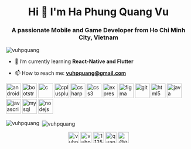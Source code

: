<h1 align="center">Hi 👋 I'm Ha Phung Quang Vu</h1>
<h3 align="center">A passionate Mobile and Game Developer from Ho Chi Minh City, Vietnam</h3>

<p align="left"> <img src="https://komarev.com/ghpvc/?username=vuhpquang" alt="vuhpquang" /> </p>

- 🌱 I’m currently learning **React-Native and Flutter**

- 📫 How to reach me: **vuhpquang@gmail.com**

<p align="left"><img src="https://devicons.github.io/devicon/devicon.git/icons/android/android-original-wordmark.svg" alt="android" width="40" height="40"/> <img src="https://devicons.github.io/devicon/devicon.git/icons/bootstrap/bootstrap-plain.svg" alt="bootstrap" width="40" height="40"/> <img src="https://devicons.github.io/devicon/devicon.git/icons/c/c-original.svg" alt="c" width="40" height="40"/> <img src="https://devicons.github.io/devicon/devicon.git/icons/cplusplus/cplusplus-original.svg" alt="cplusplus" width="40" height="40"/> <img src="https://devicons.github.io/devicon/devicon.git/icons/csharp/csharp-original.svg" alt="csharp" width="40" height="40"/> <img src="https://devicons.github.io/devicon/devicon.git/icons/css3/css3-original-wordmark.svg" alt="css3" width="40" height="40"/> <img src="https://devicons.github.io/devicon/devicon.git/icons/express/express-original-wordmark.svg" alt="express" width="40" height="40"/> <img src="https://www.vectorlogo.zone/logos/figma/figma-icon.svg" alt="figma" width="40" height="40"/> <img src="https://www.vectorlogo.zone/logos/git-scm/git-scm-icon.svg" alt="git" width="40" height="40"/> <img src="https://devicons.github.io/devicon/devicon.git/icons/html5/html5-original-wordmark.svg" alt="html5" width="40" height="40"/> <img src="https://devicons.github.io/devicon/devicon.git/icons/java/java-original-wordmark.svg" alt="java" width="40" height="40"/> <img src="https://devicons.github.io/devicon/devicon.git/icons/javascript/javascript-original.svg" alt="javascript" width="40" height="40"/> <img src="https://devicons.github.io/devicon/devicon.git/icons/mysql/mysql-original-wordmark.svg" alt="mysql" width="40" height="40"/> <img src="https://devicons.github.io/devicon/devicon.git/icons/nodejs/nodejs-original-wordmark.svg" alt="nodejs" width="40" height="40"/></p><p><img align="left" src="https://github-readme-stats.vercel.app/api/top-langs/?username=vuhpquang&layout=compact&hide=html" alt="vuhpquang" /></p>

<p>&nbsp;<img align="center" src="https://github-readme-stats.vercel.app/api?username=vuhpquang&show_icons=true" alt="vuhpquang" /></p>

<p align="center">
<a href="https://twitter.com/vuhpquang" target="blank"><img align="center" src="https://cdn.jsdelivr.net/npm/simple-icons@3.0.1/icons/twitter.svg" alt="vuhpquang" height="30" width="30" /></a>
<a href="https://linkedin.com/in/vuhpquang" target="blank"><img align="center" src="https://cdn.jsdelivr.net/npm/simple-icons@3.0.1/icons/linkedin.svg" alt="vuhpquang" height="30" width="30" /></a>
<a href="https://stackoverflow.com/users/11258780" target="blank"><img align="center" src="https://cdn.jsdelivr.net/npm/simple-icons@3.0.1/icons/stackoverflow.svg" alt="11258780" height="30" width="30" /></a>
<a href="https://fb.com/quangvupp321" target="blank"><img align="center" src="https://cdn.jsdelivr.net/npm/simple-icons@3.0.1/icons/facebook.svg" alt="quangvupp321" height="30" width="30" /></a>
<a href="https://medium.com/@quangvupp321" target="blank"><img align="center" src="https://cdn.jsdelivr.net/npm/simple-icons@3.0.1/icons/medium.svg" alt="@quangvupp321" height="30" width="30" /></a>
</p>
